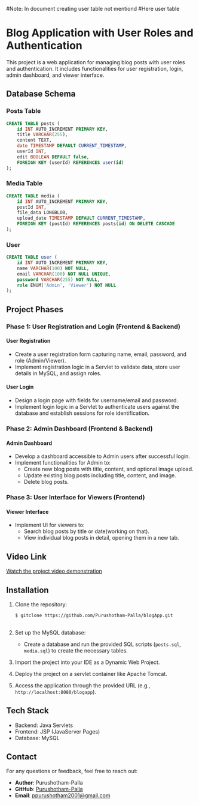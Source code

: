 #Note: In document creating user table not mentiond
#Here user table
# Blog Application with User Roles and Authentication 


This project is a web application for managing blog posts with user roles and authentication. It includes functionalities for user registration, login, admin dashboard, and viewer interface.

## Database Schema

### Posts Table

```sql
CREATE TABLE posts (
    id INT AUTO_INCREMENT PRIMARY KEY,
    title VARCHAR(255),
    content TEXT,
    date TIMESTAMP DEFAULT CURRENT_TIMESTAMP,
    userId INT,
    edit BOOLEAN DEFAULT false,
    FOREIGN KEY (userId) REFERENCES user(id)
);
```

### Media Table

```sql
CREATE TABLE media (
    id INT AUTO_INCREMENT PRIMARY KEY,
    postId INT,
    file_data LONGBLOB,
    upload_date TIMESTAMP DEFAULT CURRENT_TIMESTAMP,
    FOREIGN KEY (postId) REFERENCES posts(id) ON DELETE CASCADE
);
```

### User 

```sql
CREATE TABLE user (
    id INT AUTO_INCREMENT PRIMARY KEY,
    name VARCHAR(100) NOT NULL,
    email VARCHAR(100) NOT NULL UNIQUE,
    password VARCHAR(255) NOT NULL,
    role ENUM('Admin', 'Viewer') NOT NULL
);
```



## Project Phases

### Phase 1: User Registration and Login (Frontend & Backend)

#### User Registration

- Create a user registration form capturing name, email, password, and role (Admin/Viewer).
- Implement registration logic in a Servlet to validate data, store user details in MySQL, and assign roles.

#### User Login

- Design a login page with fields for username/email and password.
- Implement login logic in a Servlet to authenticate users against the database and establish sessions for role identification.

### Phase 2: Admin Dashboard (Frontend & Backend)

#### Admin Dashboard

- Develop a dashboard accessible to Admin users after successful login.
- Implement functionalities for Admin to:
  - Create new blog posts with title, content, and optional image upload.
  - Update existing blog posts including title, content, and image.
  - Delete blog posts.

### Phase 3: User Interface for Viewers (Frontend)

#### Viewer Interface

- Implement UI for viewers to:
  - Search blog posts by title or date(working on that).
  - View individual blog posts in detail, opening them in a new tab.

## Video Link

[Watch the project video demonstration](https://1drv.ms/v/s!Avd4fnSa-w6DgWsUPJeo23zBe7pv)

## Installation

1. Clone the repository:

   ```bash
   $ gitclone https://github.com/Purushotham-Palla/blogApp.git
  
   ```

2. Set up the MySQL database:
   - Create a database and run the provided SQL scripts (`posts.sql`, `media.sql`) to create the necessary tables.

3. Import the project into your IDE as a Dynamic Web Project.

4. Deploy the project on a servlet container like Apache Tomcat.

5. Access the application through the provided URL (e.g., `http://localhost:8080/blogapp`).

## Tech Stack

- Backend: Java Servlets
- Frontend: JSP (JavaServer Pages)
- Database: MySQL

## Contact

For any questions or feedback, feel free to reach out:


- **Author**: Purushotham-Palla
- **GitHub**: [Purushotham-Palla](https://github.com/Purushotham-Palla/)
- **Email**: ppurushotham2001@gmail.com


